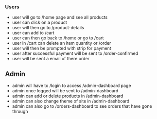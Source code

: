 ### Users
- user will go to /home page and see all products
- user can click on a product 
- user will then go to /product-details
- user can add to /cart 
- user can then go back to /home or go to /cart
- user in /cart can delete an item quantity or /order
- user will then be prompted with strip for payment
- user after successful payment will be sent to /order-confirmed 
- user will be sent a email of there order

## Admin
- admin will have to /login to access /admin-dashboard page
- admin once logged will be sent to /admin-dashboard
- admin can add or delete products in /admin-dashboard
- admin can also change theme of site in /admin-dashboard
- admin can also go to /orders-dashboard to see orders that have gone through 

